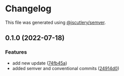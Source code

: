 # Changelog

This file was generated using [@jscutlery/semver](https://github.com/jscutlery/semver).

## 0.1.0 (2022-07-18)


### Features

* add new update ([74fb45a](https://github.com/letier3110/nx-test/commit/74fb45af0b9901a58a721d375a87a78e5b71b846))
* added semver and conventional commits ([24914d0](https://github.com/letier3110/nx-test/commit/24914d0d20748c75a23e4e4859d701f0fc9a9e39))

